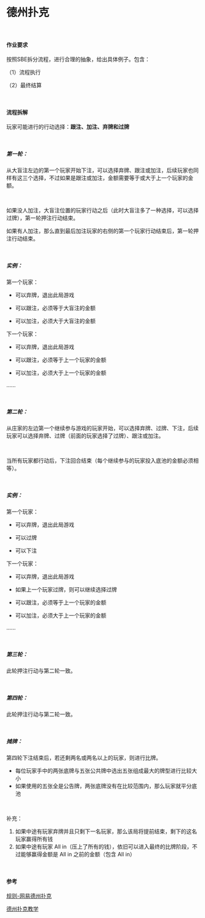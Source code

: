# 德州扑克

<br />

#### 作业要求

按照SBE拆分流程，进行合理的抽象，给出具体例子。包含：

（1）流程执行

（2）最终结算

<br />  

#### 流程拆解

玩家可能进行的行动选择：**跟注、加注、弃牌和过牌** 

<br />

##### 第一轮：

从大盲注左边的第一个玩家开始下注，可以选择弃牌、跟注或加注，后续玩家也同样有这三个选择，不过如果是跟注或加注，金额需要等于或大于上一个玩家的金额。

<br />

如果没人加注，大盲注位置的玩家行动之后（此时大盲注多了一种选择，可以选择过牌），第一轮押注行动结束。

如果有人加注，那么直到最后加注玩家的右侧的第一个玩家行动结束后，第一轮押注行动结束。

<br />

##### 实例：

第一个玩家：

- 可以弃牌，退出此局游戏

- 可以跟注，必须等于大盲注的金额

- 可以加注，必须大于大盲注的金额

下一个玩家：

- 可以弃牌，退出此局游戏

- 可以跟注，必须等于上一个玩家的金额
- 可以加注，必须大于上一个玩家的金额

......

<br />

##### 第二轮：

从庄家的左边第一个继续参与游戏的玩家开始，可以选择弃牌、过牌、下注，后续玩家可以选择弃牌、过牌（前面的玩家选择了过牌）、跟注或加注。

<br />

当所有玩家都行动后，下注回合结束（每个继续参与的玩家投入底池的金额必须相等）。

<br />

##### 实例：

第一个玩家：

- 可以弃牌，退出此局游戏
- 可以过牌

- 可以下注

下一个玩家：

- 可以弃牌，退出此局游戏
- 如果上一个玩家过牌，则可以继续选择过牌

- 可以跟注，必须等于上一个玩家的金额
- 可以加注，必须大于上一个玩家的金额

......

<br />

##### 第三轮：

此轮押注行动与第二轮一致。

<br />

##### 第四轮：

此轮押注行动与第二轮一致。

<br />

##### 摊牌：

第四轮下注结束后，若还剩两名或两名以上的玩家，则进行比牌。

- 每位玩家手中的两张底牌与五张公共牌中选出五张组成最大的牌型进行比较大小
- 如果使用的五张全是公告牌，两张底牌没有在比较范围内，那么玩家就平分底池

<br />

补充：

1. 如果中途有玩家弃牌并且只剩下一名玩家，那么该局将提前结束，剩下的这名玩家赢得所有钱
2. 如果中途有玩家 All in（压上了所有的钱），依旧可以进入最终的比牌阶段，不过能够赢得金额是 All in 之前的金额（包含 All in）

<br />

#### 参考

[规则-网易德州扑克](http://sports.163.com/special/poker_rule/)

[德州扑克教学](https://pokerclub.co/tips/)

